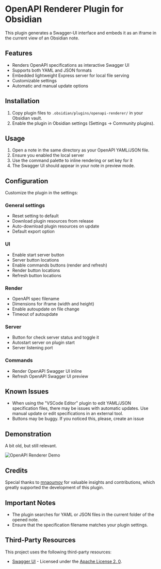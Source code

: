 # OpenAPI Renderer Plugin for Obsidian

This plugin generates a Swagger-UI interface and embeds it as an iframe in the current view of an Obsidian note.

## Features

- Renders OpenAPI specifications as interactive Swagger UI
- Supports both YAML and JSON formats
- Embedded lightweight Express server for local file serving
- Customizable settings
- Automatic and manual update options

## Installation

1. Copy plugin files to `.obsidian/plugins/openapi-renderer/` in your Obsidian vault.
2. Enable the plugin in Obsidian settings (Settings → Community plugins).

## Usage

1. Open a note in the same directory as your OpenAPI YAML/JSON file.
2. Ensure you enabled the local server
3. Use the command palette to inline rendering or set key for it
4. The Swagger UI should appear in your note in preview mode.

## Configuration

Customize the plugin in the settings:

### General settings
 
- Reset setting to default
- Download plugin resources from release
- Auto-download plugin resources on update
- Default export option

### UI

- Enable start server button
- Server button locations
- Enable commands buttons (render and refresh)
- Render button locations 
- Refresh button locations 

### Render

- OpenAPI spec filename 
- Dimensions for iframe (width and height)
- Enable autoupdate on file change
- Timeout of autoupdate

### Server 

- Button for check server status and toggle it
- Autostart server on plugin start
- Server listening port


### Commands

- Render OpenAPI Swagger UI inline
- Refresh OpenAPI Swagger UI preview

## Known Issues

- When using the "VSCode Editor" plugin to edit YAML/JSON specification files, there may be issues with automatic updates. Use manual update or edit specifications in an external tool.
- Buttons may be buggy. If you noticed this, please, create an issue

## Demonstration

A bit old, but still relevant.

![OpenAPI Renderer Demo](https://github.com/Ssentiago/openapi-renderer/assets/76674116/25cfc3b8-347b-4c0a-acfe-0c5bf3849d14)

## Credits

Special thanks to [mnaoumov](https://github.com/mnaoumov/) for valuable insights and contributions, which greatly supported the development of this plugin.

## Important Notes

- The plugin searches for YAML or JSON files in the current folder of the opened note.
- Ensure that the specification filename matches your plugin settings.

## Third-Party Resources

This project uses the following third-party resources:

- [Swagger UI](https://github.com/swagger-api/swagger-ui) - Licensed under the [Apache License 2.
  0](./src/assets/swagger-ui/LICENSE).

